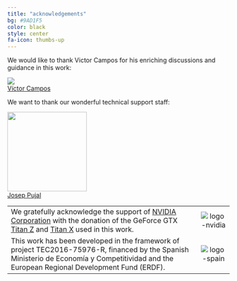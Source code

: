 ```yaml
---
title: "acknowledgements"
bg: #9AD1F5
color: black
style: center
fa-icon: thumbs-up
---
```


We would like to thank Victor Campos for his enriching discussions and guidance in this work:

<div class="author">
    <a href="https://www.linkedin.com/in/victor-campos-camunez/" target="_blank">
      <div class="authorphoto"><img src="https://telecombcn-dl.github.io/drl-2020/img/instructors/VictorCampos-160x160.jpg"></div>
       <div><a href="https://www.linkedin.com/in/victor-campos-camunez/">Víctor Campos</a></div>
    </a>
</div>

We want to thank our wonderful technical support staff:

<div class="author">
    <a href="https://imatge.upc.edu/web/people/josep-pujal" target="_blank">
      <div class="authorphoto"><img src="https://lh3.googleusercontent.com/-YEw7M4dwUPI/AAAAAAAAAAI/AAAAAAAAHEU/orFv7MNtg-c/photo.jpg" width=180></div>
      <div>Josep Pujal</div>
    </a>
</div>


|   |   |
|:--|:-:|
|  We gratefully acknowledge the support of [NVIDIA Corporation](http://www.nvidia.com/content/global/global.php) with the donation of the GeForce GTX [Titan Z](http://www.nvidia.com/gtx-700-graphics-cards/gtx-titan-z/) and [Titan X](http://www.geforce.com/hardware/desktop-gpus/geforce-gtx-titan-x) used in this work. |  ![logo-nvidia] |
|  This work has been developed in the framework of project TEC2016-75976-R, financed by the Spanish Ministerio de Economía y Competitividad and the European Regional Development Fund (ERDF).  | ![logo-spain] | 

[logo-nvidia]: https://raw.githubusercontent.com/imatge-upc/retrieval-2016-deepvision/master/logos/nvidia.jpg "Logo of NVidia"
[logo-spain]: https://raw.githubusercontent.com/imatge-upc/retrieval-2016-deepvision/master/logos/MEyC.png "Logo of Spanish government"
